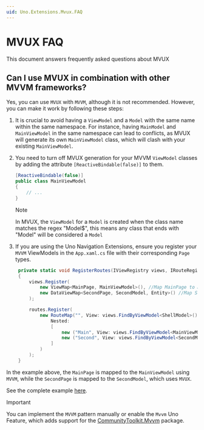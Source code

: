 ```yaml
---
uid: Uno.Extensions.Mvux.FAQ
---
```


# MVUX FAQ

This document answers frequently asked questions about MVUX

## Can I use MVUX in combination with other MVVM frameworks?

Yes, you can use `MVUX` with `MVVM`, although it is not recommended. However, you can make it work by following these steps:

1. It is crucial to avoid having a `ViewModel` and a `Model` with the same name within the same namespace. For instance, having `MainModel` and `MainViewModel` in the same namespace can lead to conflicts, as MVUX will generate its own `MainViewModel` class, which will clash with your existing `MainViewModel`.

2. You need to turn off MVUX generation for your MVVM `ViewModel` classes by adding the attribute `[ReactiveBindable(false)]` to them.

   ```csharp
   [ReactiveBindable(false)]
   public class MainViewModel
   {
       // ...
   }
   ```

    > [!NOTE]
    > In MVUX, the `ViewModel` for a `Model` is created when the class name matches the regex "Model$", this means any class that ends with "Model" will be considered a `Model`

3. If you are using the Uno Navigation Extensions, ensure you register your `MVVM` ViewModels in the `App.xaml.cs` file with their corresponding `Page` types.

   ```csharp
    private static void RegisterRoutes(IViewRegistry views, IRouteRegistry routes)
    {
        views.Register(
            new ViewMap<MainPage, MainViewModel>(), //Map MainPage to MainViewModel (MVVM)
            new DataViewMap<SecondPage, SecondModel, Entity>() //Map SecondPage to SecondModel (MVUX)
        );

        routes.Register(
            new RouteMap("", View: views.FindByViewModel<ShellModel>(),
                Nested:
                [
                    new ("Main", View: views.FindByViewModel<MainViewModel>(), IsDefault:true),
                    new ("Second", View: views.FindByViewModel<SecondModel>()),
                ]
            )
        );
    }
   ```

In the example above, the `MainPage` is mapped to the `MainViewModel` using `MVVM`, while the `SecondPage` is mapped to the `SecondModel`, which uses `MVUX`.

See the complete example [here](https://github.com/unoplatform/Uno.Samples/tree/master/UI/CombiningMVUXAndMVVM).

> [!IMPORTANT]
> You can implement the `MVVM` pattern manually or enable the `Mvvm` Uno Feature, which adds support for the [CommunityToolkit.Mvvm](https://www.nuget.org/packages/CommunityToolkit.Mvvm) package.

